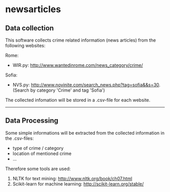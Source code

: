 # newsarticles

## Data collection

This software collects crime related information (news articles) from the following websites:

Rome:
- WIR.py: http://www.wantedinrome.com/news_category/crime/

Sofia:
- NVS.py: http://www.novinite.com/search_news.php?tag=sofia&&s=30. (Search by category 'Crime' and tag 'Sofia')


The collected infomation will be stored in a .csv-file for each website.

----

##  Data Processing

Some simple informations will be extracted from the collected information in the .csv-files:

- type of crime / category
- location of mentioned crime
- ...

Therefore some tools are used:

1. NLTK for text mining: http://www.nltk.org/book/ch07.html
2. Scikit-learn for machine learning: http://scikit-learn.org/stable/
